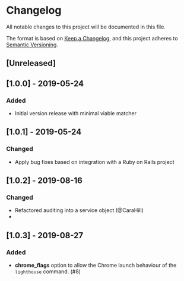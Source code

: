 # Changelog
All notable changes to this project will be documented in this file.

The format is based on [Keep a Changelog](https://keepachangelog.com/en/1.0.0/),
and this project adheres to [Semantic Versioning](https://semver.org/spec/v2.0.0.html).

## [Unreleased]

## [1.0.0] - 2019-05-24
### Added
- Initial version release with minimal viable matcher

## [1.0.1] - 2019-05-24
### Changed
- Apply bug fixes based on integration with a Ruby on Rails project

## [1.0.2] - 2019-08-16
### Changed
- Refactored auditing into a service object (@CaraHill)
-
## [1.0.3] - 2019-08-27
### Added

- **chrome_flags** option to allow the Chrome launch behaviour of the `lighthouse` command. (#8)


